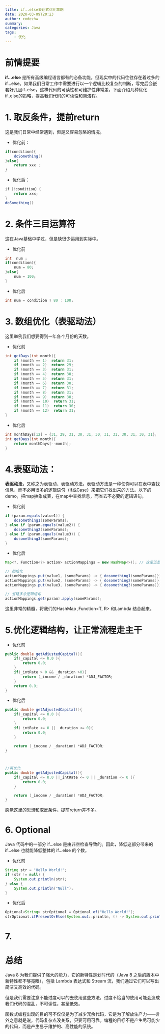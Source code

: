 ```yaml
---
title: if..else表达式优化策略
date: 2020-03-09T20:23
author: codezhw
summary: 
categories: Java
tags: 
	- 优化
---
```






# 前情提要

**if...else** 是所有高级编程语言都有的必备功能。但现实中的代码往往存在着过多的 if...else。如果我们日常工作中需要进行以一个逻辑比较复杂的判断，写完后会嵌套好几层if..else，这样代码的可读性和可维护性非常差，下面介绍几种优化if..else的策略，提高我们代码的可读性和简洁程。



# 1. 取反条件，提前return



这是我们日常中经常遇到，但是又容易忽略的情况。

- 优化前：

~~~java
if(condition){
    doSomething()
}else{
    return xxx ;
}
~~~

- 优化后：

~~~java
if（!condition）{
    return xxx;
}
doSomething()
~~~



# 2. 条件三目运算符

这在Java基础中学过，但是缺很少运用到实际中。



- 优化前

~~~java
int  num ;
if(condition){
    num = 80;
}else{
    num = 100;
}
~~~



- 优化后

~~~java
int num = condition ? 80 : 100;
~~~



# 3. 数组优化（表驱动法）

这里举例我们想要得到一年各个月份的天数。

- 优化前

~~~java
int getDays(int month){
    if (month == 1)  return 31;
    if (month == 2)  return 29;
    if (month == 3)  return 31;
    if (month == 4)  return 30;
    if (month == 5)  return 31;
    if (month == 6)  return 30;
    if (month == 7)  return 31;
    if (month == 8)  return 31;
    if (month == 9)  return 30;
    if (month == 10)  return 31;
    if (month == 11)  return 30;
    if (month == 12)  return 31;
}

~~~



- 优化后

~~~java
int monthDays[12] = {31, 29, 31, 30, 31, 30, 31, 31, 30, 31, 30, 31};
int getDays(int month){
    return monthDays[--month];
}
~~~



# 4.表驱动法：

**表驱动法**，又称之为表驱动、表驱动方法。表驱动方法是一种使你可以在表中查找信息，而不必用很多的逻辑语句（if或Case）来把它们找出来的方法。以下的demo，把map抽象成表，在map中查找信息，而省去不必要的逻辑语句。



- 优化前

~~~java
if (param.equals(value1)) {
    dosomething1(someParams);
} else if (param.equals(value2)) {
    dosomething2(someParams);
} else if (param.equals(value3)) {
    dosomething3(someParams);
}
~~~



- 优化后

~~~java
Map<?, Function<?> action> actionMappings = new HashMap<>(); // 这里泛型 ? 是为方便演示，实际可替换为你需要的类型

// 初始化
actionMappings.put(value1, (someParams) -> { dosomething1(someParams)});
actionMappings.put(value2, (someParams) -> { dosomething2(someParams)});
actionMappings.put(value3, (someParams) -> { dosomething3(someParams)});

// 省略多余逻辑语句
actionMappings.get(param).apply(someParams);
~~~

这里非常的精髓，将我们的HashMap ,Function<T, R> 和Lambda 结合起来。



# 5.优化逻辑结构，让正常流程走主干



- 优化前

~~~java
public double getAdjustedCapital(){
    if(_capital <= 0.0 ){
        return 0.0;
    }
    if(_intRate > 0 && _duration >0){
        return (_income / _duration) *ADJ_FACTOR;
    }
    return 0.0;
}


~~~



- 优化后

~~~java
public double getAdjustedCapital(){
    if(_capital <= 0.0 ){
        return 0.0;
    }
    if(_intRate <= 0 || _duration <= 0){
        return 0.0;
    }
 
    return (_income / _duration) *ADJ_FACTOR;
}



//再优化
public double getAdjustedCapital(){
    if(_capital <= 0.0 ||_intRate <= 0 || _duration <= 0 ){
        return 0.0;
    }

    return (_income / _duration) *ADJ_FACTOR;
}
~~~

感觉这里的思想和取反条件，提前return差不多。



# 6. Optional



Java 代码中的一部分 if...else 是由非空检查导致的。因此，降低这部分带来的 if...else 也就能降低整体的 if...else 的个数。



- 优化前

```java
String str = "Hello World!";
if (str != null) {
    System.out.println(str);
} else {
    System.out.println("Null");
}
```



- 优化后

```java
Optional<String> strOptional = Optional.of("Hello World!");
strOptional.ifPresentOrElse(System.out::println, () -> System.out.println("Null"));
```

# 7.

# 总结

Java 8 为我们提供了强大的能力，它的新特性是划时代的（Java 8 之后的版本中新特性都不够亮眼），包括 Lambda 表达式和 Stream 流，我们通过它们可以写出简洁又高效的代码。

但是我们需要注意不能过度可以的去使用这些方法，过度不恰当的使用可能会造成我们代码的混乱，不可读性，甚至低效。

函数式编程出现的目的可不仅仅是为了减少冗余代码，它是为了解放生产力——言外之意就是说，代码复杂点没关系，只要可用可靠。编程的目标不是产生尽可能少的代码，而是产生易于维护的、高性能的系统。
